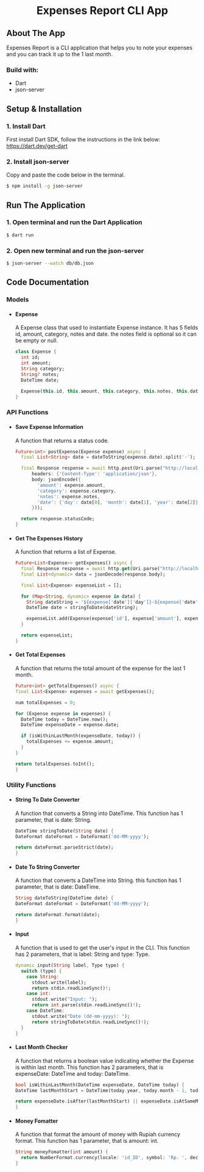 <h1 align="center">Expenses Report CLI App</h1>

## About The App
Expenses Report is a CLI application that helps you to note your expenses and you can track it up to the 1 last month.

### Build with:
- Dart
- json-server

## Setup & Installation

### 1. Install Dart

First install Dart SDK, follow the instructions in the link below:
<a href="https://dart.dev/get-dart" target="_blank">https://dart.dev/get-dart</a>

### 2. Install json-server

Copy and paste the code below in the terminal.

```sh
$ npm install -g json-server
```

## Run The Application

### 1. Open terminal and run the Dart Application

```sh
$ dart run
```

### 2. Open new terminal and run the json-server
```sh
$ json-server --watch db/db.json
```

## Code Documentation

### Models
- #### Expense
  A Expense class that used to instantiate Expense instance. It has 5 fields id, amount, category, notes and date. the notes field is optional so it can be empty or null.

  ```dart
  class Expense {
    int id;
    int amount;
    String category;
    String? notes;
    DateTime date;

    Expense(this.id, this.amount, this.category, this.notes, this.date);
  }
  ```

### API Functions
- #### Save Expense Information
  A function that returns a status code.
  
  ```dart
  Future<int> postExpense(Expense expense) async {
    final List<String> date = dateToString(expense.date).split('-');

    final Response response = await http.post(Uri.parse("http://localhost:3000/expenses"),
        headers: {'Content-Type': 'application/json'},
        body: jsonEncode({
          'amount': expense.amount,
          'category': expense.category,
          'notes': expense.notes,
          'date': {'day': date[0], 'month': date[1], 'year': date[2]}
        }));

    return response.statusCode;
  }
  ```

- #### Get The Expenses History
  A function that  returns a list of Expense.

  ```dart
  Future<List<Expense>> getExpenses() async {
    final Response response = await http.get(Uri.parse("http://localhost:3000/expenses"));
    final List<dynamic> data = jsonDecode(response.body);

    final List<Expense> expenseList = [];

    for (Map<String, dynamic> expense in data) {
      String dateString = '${expense['date']['day']}-${expense['date']['month']}-${expense['date']['year']}';
      DateTime date = stringToDate(dateString);

      expenseList.add(Expense(expense['id'], expense['amount'], expense['category'], expense['notes'], date));
    }

    return expenseList;
  }
  ```

- #### Get Total Expenses
  A function that returns the total amount of the expense for the last 1 month.

  ```dart
  Future<int> getTotalExpenses() async {
  final List<Expense> expenses = await getExpenses();

  num totalExpenses = 0;

  for (Expense expense in expenses) {
    DateTime today = DateTime.now();
    DateTime expenseDate = expense.date;

    if (isWithinLastMonth(expenseDate, today)) {
      totalExpenses += expense.amount;
    }
  }

  return totalExpenses.toInt();
  }
  ```

### Utility Functions
- #### String To Date Converter
  A function that converts a String into DateTime. This function has 1 parameter, that is date: String.

  ```dart
  DateTime stringToDate(String date) {
  DateFormat dateFormat = DateFormat('dd-MM-yyyy');

  return dateFormat.parseStrict(date);
  }
  ```

- #### Date To String Converter
  A function that converts a DateTime into String. this function has 1 parameter, that is date: DateTime.

  ```dart
  String dateToString(DateTime date) {
  DateFormat dateFormat = DateFormat('dd-MM-yyyy');

  return dateFormat.format(date);
  }
  ```

- #### Input
  A function that is used to get the user's input in the CLI. This function has 2 parameters, that is label: String and type: Type.

  ```dart
  dynamic input(String label, Type type) {
    switch (type) {
      case String:
        stdout.write(label);
        return stdin.readLineSync()!;
      case int:
        stdout.write("Input: ");
        return int.parse(stdin.readLineSync()!);
      case DateTime:
        stdout.write("Date (dd-mm-yyyy): ");
        return stringToDate(stdin.readLineSync()!);
    }
  }
  ```

- #### Last Month Checker
  A function that returns a boolean value indicating whether the Expense is within last month. This function has 2 parameters, that is expenseDate: DateTime and today: DateTime.

  ```dart
  bool isWithinLastMonth(DateTime expenseDate, DateTime today) {
  DateTime lastMonthStart = DateTime(today.year, today.month - 1, today.day);

  return expenseDate.isAfter(lastMonthStart) || expenseDate.isAtSameMomentAs(lastMonthStart);
  }
  ```

- #### Money Fomatter
  A function that format the amount of money with Rupiah currency format. This function has 1 parameter, that is amount: int.

  ```dart
  String moneyFomatter(int amount) {
    return NumberFormat.currency(locale: 'id_ID', symbol: 'Rp. ', decimalDigits: 2).format(amount);
  }
  ```